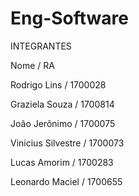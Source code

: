 # Eng-Software
INTEGRANTES

Nome / RA

Rodrigo Lins        / 1700028

Graziela Souza      / 1700814

João Jerônimo       / 1700075

Vinicius Silvestre  / 1700073

Lucas Amorim        / 1700283

Leonardo Maciel     / 1700655

